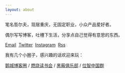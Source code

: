 ```yaml
---
layout: about
---
```


笔名哲尔夫，现居重庆，无固定职业，小众产品爱好者。

偶尔写写博客，吐槽下生活，分享点自己觉得有意思的东西。

[Email](mailto:zeroneven@gmail.com)  [Twitter](https://twitter.com/zeove)  [Instagram](https://www.instagram.com/zeove/)  [Rss](https://zeove.com/feed)

我有几个小圈子，感兴趣的话欢迎来玩：

[鹅城博客圈](//shang.qq.com/wpa/qunwpa?idkey=73920872d9da23255ac33d7a0d628728233833e4cbb1a52f38aa430ab340acd7)  / [燃烧读书会](//shang.qq.com/wpa/qunwpa?idkey=a734b57cb027e975a4c131357770b8c90e508be8f8ca807a8da5f1486722280b) / [黑莓俱乐部](//shang.qq.com/wpa/qunwpa?idkey=4de21a7e82c4bc636aa3d5e4be4ede85aafe15cf81fde6fb6ba0c24da42bd877) / [位智中国群](//shang.qq.com/wpa/qunwpa?idkey=5c7a42ccd2b2e3ea50a775f79304bc2e8f8bd94c07fa3d3bc8b5a1caa9579315)